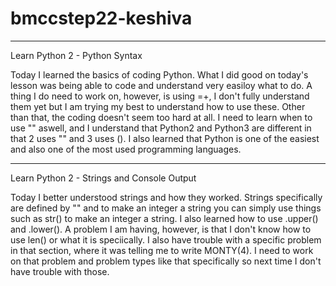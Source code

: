 # bmccstep22-keshiva
-------------------------------------------------------------------------------------------------------------------------------------------------------------------------
Learn Python 2 - Python Syntax

Today I learned the basics of coding Python. What I did good on today's lesson was being able to code and understand very easiloy what to do. A thing I do need to work on, however, is using =+, I don't fully understand them yet but I am trying my best to understand how to use these. Other than that, the coding doesn't seem too hard at all. I need to learn when to use "" aswell, and I understand that Python2 and Python3 are different in that 2 uses "" and 3 uses (). I also learned that Python is one of the easiest and also one of the most used programming languages.

-------------------------------------------------------------------------------------------------------------------------------------------------------------------------
Learn Python 2 - Strings and Console Output

Today I better understood strings and how they worked. Strings specifically are defined by "" and to make an integer a string you can simply use things such as str() to make an integer a string. I also learned how to use .upper() and .lower(). A problem I am having, however, is that I don't know how to use len() or what it is speciically. I also have trouble with a specific problem in that section, where it was telling me to write MONTY(4). I need to work on  that problem and problem types like that specifically so next time I don't have trouble with those.
